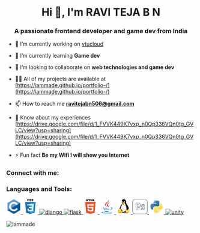 <h1 align="center">Hi 👋, I'm RAVI TEJA B N</h1>
<h3 align="center">A passionate frontend developer and game dev from India</h3>

- 🔭 I’m currently working on [vtucloud](https://vtucloud.in/)

- 🌱 I’m currently learning **Game dev**

- 👯 I’m looking to collaborate on **web technologies and game dev**

- 👨‍💻 All of my projects are available at [https://iammade.github.io/portfolio-/](https://iammade.github.io/portfolio-/)

- 📫 How to reach me **ravitejabn506@gmail.com**

- 📄 Know about my experiences [https://drive.google.com/file/d/1_FVVK449K7vxp_n0Qp336VQn0tg_GVLC/view?usp=sharing](https://drive.google.com/file/d/1_FVVK449K7vxp_n0Qp336VQn0tg_GVLC/view?usp=sharing)

- ⚡ Fun fact **Be my Wifi I will show you Internet**

<h3 align="left">Connect with me:</h3>
<p align="left">
</p>

<h3 align="left">Languages and Tools:</h3>
<p align="left"> <a href="https://www.cprogramming.com/" target="_blank" rel="noreferrer"> <img src="https://raw.githubusercontent.com/devicons/devicon/master/icons/c/c-original.svg" alt="c" width="40" height="40"/> </a> <a href="https://www.w3schools.com/css/" target="_blank" rel="noreferrer"> <img src="https://raw.githubusercontent.com/devicons/devicon/master/icons/css3/css3-original-wordmark.svg" alt="css3" width="40" height="40"/> </a> <a href="https://www.djangoproject.com/" target="_blank" rel="noreferrer"> <img src="https://cdn.worldvectorlogo.com/logos/django.svg" alt="django" width="40" height="40"/> </a> <a href="https://flask.palletsprojects.com/" target="_blank" rel="noreferrer"> <img src="https://www.vectorlogo.zone/logos/pocoo_flask/pocoo_flask-icon.svg" alt="flask" width="40" height="40"/> </a> <a href="https://www.w3.org/html/" target="_blank" rel="noreferrer"> <img src="https://raw.githubusercontent.com/devicons/devicon/master/icons/html5/html5-original-wordmark.svg" alt="html5" width="40" height="40"/> </a> <a href="https://www.java.com" target="_blank" rel="noreferrer"> <img src="https://raw.githubusercontent.com/devicons/devicon/master/icons/java/java-original.svg" alt="java" width="40" height="40"/> </a> <a href="https://www.linux.org/" target="_blank" rel="noreferrer"> <img src="https://raw.githubusercontent.com/devicons/devicon/master/icons/linux/linux-original.svg" alt="linux" width="40" height="40"/> </a> <a href="https://www.photoshop.com/en" target="_blank" rel="noreferrer"> <img src="https://raw.githubusercontent.com/devicons/devicon/master/icons/photoshop/photoshop-line.svg" alt="photoshop" width="40" height="40"/> </a> <a href="https://www.python.org" target="_blank" rel="noreferrer"> <img src="https://raw.githubusercontent.com/devicons/devicon/master/icons/python/python-original.svg" alt="python" width="40" height="40"/> </a> <a href="https://unity.com/" target="_blank" rel="noreferrer"> <img src="https://www.vectorlogo.zone/logos/unity3d/unity3d-icon.svg" alt="unity" width="40" height="40"/> </a> </p>

<p><img align="center" src="https://github-readme-stats.vercel.app/api/top-langs?username=iammade&show_icons=true&locale=en&layout=compact" alt="iammade" /></p>
